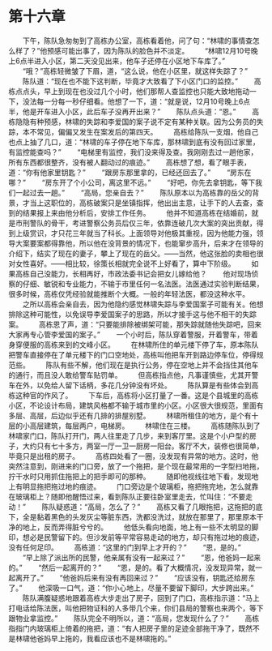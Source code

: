 #	第十六章
　　下午，陈队急匆匆到了高栋办公室，高栋看着他，问了句：“林啸的事情查怎么样了？”他预感可能出事了，因为陈队的脸色并不淡定。
　　“林啸12月10号晚上6点半进入小区，第二天没见出来，他车子还停在小区地下车库了。”
　　“哦？”高栋轻微皱了下眉，道，“这么说，他在小区里，就这样失踪了？”
　　陈队道：“现在也不能下这判断，毕竟才大致看了下小区门口的监控。”
　　高栋点点头，早上到现在也没过几个小时，他们那帮人查监控也只能大致地拖动一下，没法每一分每一秒仔细看。他想了一下，道：“就是说，12月10号晚上6点半，他是开车进入小区，此后车子没再开出来？”
　　陈队点头道：“恩。”
　　高栋隐隐有种预感，林啸的失踪和李爱国的案子说不定有某种关联。因为公务员的失踪，本不常见，偏偏又发生在案发后的第四天。
　　高栋给陈队一支烟，他自己也点上抽了几口，道：“林啸的车子停在地下车库，那林啸到底有没有回过家里，有监控能查吗？”
　　“电梯里有监控，我们没来得及查。我刚刚去过一趟他家，所有东西都很整齐，没有被人翻动过的痕迹。”
　　高栋想了想，看了眼手表，道：“你有他家里钥匙？”
　　“跟房东那里拿的，已经还回去了。”
　　“房东在哪？”
　　“房东开了个小公司，离这里不远。”
　　“好吧，你先去拿钥匙，等下我们一起过去一趟。”
　　“高局，您亲自去？”
　　陈队原本以为高栋靠的岳父的背景，才当上这职位的，高栋破案只是坐镇指挥，他出出主意，让手下的人去查，查到的结果报上来由他分析后，安排工作任务。
　　他并不知道高栋在结婚前，就是市刑警队的骨干，考进警察公务员后仅三年，依靠连破几次大案的突出贡献，得到上级赏识，才只花三年就当了科长。上面领导对他极其重视，因为他能力强，领导大案要案都得靠他，所以他在没背景的情况下，也能窜步高升，后来才在领导的介绍下，结实了现在的妻子，攀上了现在的岳父。——当然，他这张脸的卖相也很对女性喜好。——相比较，徐策长相就完全说不上好看了，算中下阶级。
　　如果高栋自己没能力，长相再好，市政法委书记会把女儿嫁给他？
　　他对现场侦察的仔细、敏锐和专业能力，不输于市里任何一名法医。法医通过实验判断结果，很多时候，高栋仅凭经验就能推断个大概。一般的年轻法医，都没这种水平。
　　之所以高栋会亲自去，因为他隐约感觉林啸失踪与李爱国案子可能有关。他想排除这种可能性，以免误导李爱国案子的思路，所以才接手这与他不相干的失踪案。
　　高栋恩了声，道：“只要能排除被绑架可能，那失踪就随他失踪吧，回来大家再专心管李爱国的案子。”
　　一个小时后，陈队穿着警服，开着警车，带着身穿便服的高栋来到的文峰小区。
　　在林啸所住的单元楼下停了车，原本陈队把警车直接停在了单元楼下的门口空地处，高栋叫他把车开到路边停车位，停得规范些。
　　陈队有些不解，他们现在是执行公务，停在空地上并不会挡住其他车的通行，而且没人敢给警车贴罚单。
　　但高栋指点他，凡事谨慎些，尤其开警车在外，以免给人留下话柄，多花几分钟没有坏处。
　　陈队算是有些体会到高栋这种官的作风了。
　　下车后，高栋将小区打量了一番。这是个县城里的高栋小区，不论设计布局，建筑风格都不输于城市里的小区。小区很大很规范，里面有多层、高层，后边似乎还有几排的排屋别墅。
　　林啸所租住的地方，是个有十层的小高层建筑，每层两户，电梯房。
　　林啸住在三楼。
　　高栋随陈队到了林啸家门口，陈队打开门，两人往里走了几步，来到客厅里。这是个小户型的房子，大约只有七十多方，两室一厅一卫一厨房一阳台。客厅不大，装修也很简单，毕竟只是出租的房子。
　　高栋四处看了一圈，没发现有异常的地方。这时，他突然注意到，刚进来的门口旁，放了一个拖把，是个现在最常用的一字型扫地拖，拧干水时只用抓住拖把上的把手即可的那种。
　　随即他视线往地下看，发现地上有明显拖把拖过地的痕迹。
　　门口旁边是个玻璃柜，拖把拖完地，怎么就靠在玻璃柜上？随即他醒悟过来，看到陈队正要往卧室里走去，忙叫住：“不要走动！”
　　陈队疑惑道：“高局，怎么了？”
　　高栋又看了几眼拖把，这拖把的底下，全是黏着黑色的头发灰尘等脏东西，洗都没洗过，就放在那里了，那里原本干净的地上，反而弄得脏兮兮的。
　　他低头看向地面，地上有一些不太明显的脚印，想必是民警留下的。但沙发前等平常容易走动的地方，却只有拖过地的痕迹，没有任何足印。
　　高栋道：“这里的门到早上才开的？”
　　“恩，是的。”
　　“早上除了派出所的民警，他亲属有没有一起来过？”
　　“恩，他爸妈一起来的。”
　　“然后一起离开的？”
　　“恩，是的。看了大概情况，没发现异常，就一起离开了。”
　　“他爸妈后来有没有再回来过？”
　　“应该没有，钥匙还给房东了。”
　　他深吸一口气，道：“你小心地上，尽量不要留下脚印，大步跨出来。”
　　陈队满腹疑惑地跟着高栋大步走出了房子，回到了门口，高栋指示道：“马上打电话给陈法医，叫他把物证科的人多带几个来，你们县局的警察也来两个，等下跟物业拿监控。”
　　陈队完全不明所以，道：“高局，您发现什么了？”
　　高栋指指门内玻璃柜上倚着的拖把，道：“有人把房子里的足迹全部拖干净了，既然不是林啸他爸妈早上拖的，我看应该也不是林啸拖的。”